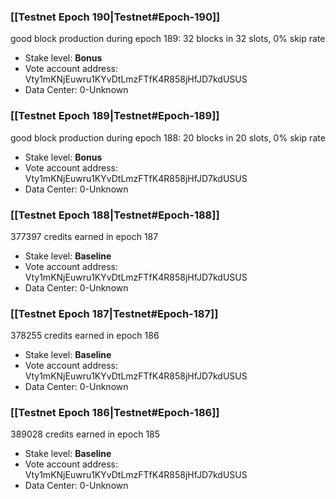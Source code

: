 ### [[Testnet Epoch 190|Testnet#Epoch-190]]
good block production during epoch 189: 32 blocks in 32 slots, 0% skip rate
* Stake level: **Bonus** 
* Vote account address: Vty1mKNjEuwru1KYvDtLmzFTfK4R858jHfJD7kdUSUS
* Data Center: 0-Unknown
### [[Testnet Epoch 189|Testnet#Epoch-189]]
good block production during epoch 188: 20 blocks in 20 slots, 0% skip rate
* Stake level: **Bonus** 
* Vote account address: Vty1mKNjEuwru1KYvDtLmzFTfK4R858jHfJD7kdUSUS
* Data Center: 0-Unknown
### [[Testnet Epoch 188|Testnet#Epoch-188]]
377397 credits earned in epoch 187
* Stake level: **Baseline** 
* Vote account address: Vty1mKNjEuwru1KYvDtLmzFTfK4R858jHfJD7kdUSUS
* Data Center: 0-Unknown
### [[Testnet Epoch 187|Testnet#Epoch-187]]
378255 credits earned in epoch 186
* Stake level: **Baseline** 
* Vote account address: Vty1mKNjEuwru1KYvDtLmzFTfK4R858jHfJD7kdUSUS
* Data Center: 0-Unknown
### [[Testnet Epoch 186|Testnet#Epoch-186]]
389028 credits earned in epoch 185
* Stake level: **Baseline** 
* Vote account address: Vty1mKNjEuwru1KYvDtLmzFTfK4R858jHfJD7kdUSUS
* Data Center: 0-Unknown